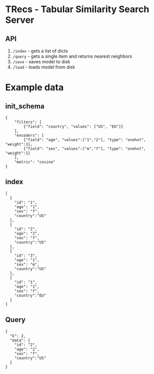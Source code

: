 # TRecs - Tabular Similarity Search Server
## API

   1. `/index` - gets a list of dicts
   1. `/query` - gets a single item and returns nearest neighbors
   1. `/save`  - saves model to disk
   1. `/load`  - loads model from disk

# Example data
## init_schema
```
{
    "filters": [
        {"field": "country", "values": ["US", "EU"]}
    ],
    "encoders": [
        {"field": "age", "values":["1","2"], "type": "onehot", "weight":1},
        {"field": "sex", "values":["m","f"], "type": "onehot", "weight":1}
    ],
    "metric": "cosine"
}
```

## index

```
[
  {
    "id": "1",
    "age": "1",
    "sex": "f",
    "country":"US"
  },
  {
    "id": "2",
    "age": "2",
    "sex": "f",
    "country":"US"
  },
  {
    "id": "3",
    "age": "1",
    "sex": "m",
    "country":"US"
  },
  {
    "id": "1",
    "age": "1",
    "sex": "f",
    "country":"EU"
  }
]
```
## Query
```
{
  "k": 2,
  "data": {
    "id": "2",
    "age": "2",
    "sex": "f",
    "country":"US"
  }
}
```
